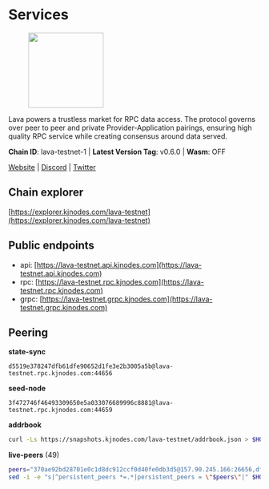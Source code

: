 # Services

<figure><img src="https://raw.githubusercontent.com/kj89/testnet_manuals/main/pingpub/logos/lava.png" width="150" alt=""><figcaption></figcaption></figure>

Lava powers a trustless market for RPC data access. The protocol  governs over peer to peer and private Provider-Application pairings,  ensuring high quality RPC service while creating consensus around data served.

**Chain ID**: lava-testnet-1 | **Latest Version Tag**: v0.6.0 | **Wasm**: OFF

[Website](https://lavanet.xyz) | [Discord](https://discord.com/invite/Tbk5NxTCdA) | [Twitter](https://twitter.com/lavanetxyz)




## Chain explorer
[https://explorer.kjnodes.com/lava-testnet](https://explorer.kjnodes.com/lava-testnet)

## Public endpoints

* api: [https://lava-testnet.api.kjnodes.com](https://lava-testnet.api.kjnodes.com)
* rpc: [https://lava-testnet.rpc.kjnodes.com](https://lava-testnet.rpc.kjnodes.com)
* grpc: [https://lava-testnet.grpc.kjnodes.com](https://lava-testnet.grpc.kjnodes.com)

## Peering

**state-sync**

```text
d5519e378247dfb61dfe90652d1fe3e2b3005a5b@lava-testnet.rpc.kjnodes.com:44656
```

**seed-node**

```text
3f472746f46493309650e5a033076689996c8881@lava-testnet.rpc.kjnodes.com:44659
```

**addrbook**
```bash
curl -Ls https://snapshots.kjnodes.com/lava-testnet/addrbook.json > $HOME/.lava/config/addrbook.json
```

**live-peers** (49)
```bash
peers="370ae92bd28701e0c1d8dc912ccf0d40fe0db3d5@157.90.245.166:26656,dfa93668152cb6b3a822c987f9c22110a1c2f314@178.18.255.221:26656,f0679f7ee5038bb29d7cf1b823a44d6539484184@107.175.179.100:26656,1550fe479ee2dcfa35f7dcd2c66f37a50d34b0e3@178.63.132.243:2237,f00678dae0448ca33974a359bb1986e52b7ac19f@43.153.32.148:26656,b62eb3baed171ab5654292e5e35d56a1287693c9@45.32.66.24:26656,e394933678f8fa1a474d850c4dbcc971a519bd7b@69.197.140.3:26656,c69864d1c6dd7132f2f65eafec6e6828938c5c8d@37.221.198.252:26666,a4fa5189f1a1ede148fa89505a8228536e5060ba@185.202.238.250:26656,e1383b216c42acc842193c5ac7321ce6c0d73db0@78.47.37.142:26656,cba6347ac83120324c34514d383f3e9835ac15e9@5.75.139.114:26656,c5c98017339ce6d4d5d2a4fd0fb1aaeb966ef0f7@65.108.124.57:36656,a2afdc48785be73f208af349e78d632b5556cc01@5.75.226.151:26656,e268a2ce255d51a93e6ec89ee73c233bbaec70f4@49.12.185.46:26656,c0efea9152aed75fcf3022b8af45243818c59d6a@49.12.13.104:26656,3173b2d34ce415ee9a1bf08646d85688bf49e299@5.189.186.222:36656,8a089094624f27698f365402a059b8b810532805@207.180.229.129:26656,4634ca7cefe997035440df1095915ed255e81296@49.12.189.98:26656,5c2a752c9b1952dbed075c56c600c3a79b58c395@185.16.39.172:27066,2cb465a7c919321978f89701b4ae07ac505f7ad8@194.163.184.228:26656,9a151159039fd8abce61ddb21e5342605787792b@5.75.228.39:26656,94bba76f57bc30a6c0afa4ca10cd54d0b247569d@38.242.221.85:26656,fdc3bd914360b1be8ee2e9f4a447223830527497@78.46.36.203:26656,4732ed188fbe7603f81d9f4c825397277bb72217@5.75.235.195:26656,1598a86c04a64d17fa15a07eb201f50c5d760842@75.119.136.106:26656,f30d07170a092f82702e3c12334fa9fd828b71c6@168.119.124.130:47656,4f97a7b7d386dc6cc4b4a7239cf76be3c507a1c8@173.212.243.149:26656,c83d7b205b2e80bd9a33c13161bd39d520988455@38.242.139.189:26656,ade02cddf71489b79a2054a7c6ba2cab8a0abb18@185.163.125.232:26656,944389dd08321247c8ad687d904591a3d73d16c6@173.249.38.130:26656,e83c0fdeb2b0e258bb559d657d0907b63635127a@159.69.149.85:26656,ab924e7944c332bd1b52c8733e262bbdd33cb5ac@116.202.165.53:26656,3358f69d9db5b50846f3215d0e2423ca9bb01605@89.252.21.37:36656,d5ad7ae6caf54ef20a6dc04d30a55caac6c540c9@5.61.41.138:26656,6f1f1414c63e9ffca9cb59fe4c847580da2020d6@109.123.235.222:10104,aa5c52f79bdf256a5581b8fd396e2180fb523b2c@178.18.247.249:38656,4ad3f3731073a016fa0c99118b2a5a2d313928f5@207.180.233.148:26656,5e8d65796d939fc16fa0c955dfbd16c9c519606b@222.71.35.43:26656,877fb1670209bc2a347d7755388b677b330e98ea@95.216.9.42:26656,ca1c561ad051d12cf99d8846303f4d31bfe3eb83@138.197.57.142:26656,3ec1ce800d88aed4fcf978b594439d64542c9e32@5.161.145.40:26656,22c51515eea1df09dc872dc8843efb7fc73770b1@199.175.98.102:26656,1829486da26d7b88fb2a921798bb70f9218fc052@14.191.217.215:26656,ef6e9620807e7e4614fd8e02722f8075ec277544@199.175.98.122:26656,e5f324d671e8bba44cd8eef2cb5b6e46ccf4f95a@65.108.199.120:60756,057397303ae55b3aba2ed9c4ce5764be18988055@138.201.248.108:44656,11a19d02406bee18a39e782f606d710d353de428@210.75.253.161:26656,ade4d8bc8cbe014af6ebdf3cb7b1e9ad36f412c0@176.9.82.221:19956,e60b8e2f77ae7d519e552ecdfd1b4a940763ebe6@27.115.125.53:26656"
sed -i -e "s|^persistent_peers *=.*|persistent_peers = \"$peers\"|" $HOME/.lava/config/config.toml
```
